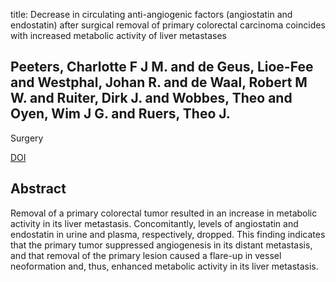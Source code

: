 title: Decrease in circulating anti-angiogenic factors (angiostatin and endostatin) after surgical removal of primary colorectal carcinoma coincides with increased metabolic activity of liver metastases

## Peeters, Charlotte F J M. and de Geus, Lioe-Fee and Westphal, Johan R. and de Waal, Robert M W. and Ruiter, Dirk J. and Wobbes, Theo and Oyen, Wim J G. and Ruers, Theo J.
Surgery

<a href="https://doi.org/10.1016/j.surg.2004.06.004">DOI</a>

## Abstract
Removal of a primary colorectal tumor resulted in an increase in metabolic activity in its liver metastasis. Concomitantly, levels of angiostatin and endostatin in urine and plasma, respectively, dropped. This finding indicates that the primary tumor suppressed angiogenesis in its distant metastasis, and that removal of the primary lesion caused a flare-up in vessel neoformation and, thus, enhanced metabolic activity in its liver metastasis.

